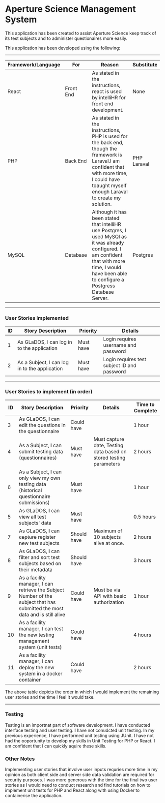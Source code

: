 # Aperture Science Management System

This application has been created to assist Aperture Science keep track of its test subjects and to administer questionaires
more easily.

This application has been developed using the following:

---

| Framework/Language |    For    |                                                                                               Reason                                                                                                | Substitute |
|--------------------|-----------|-----------------------------------------------------------------------------------------------------------------------------------------------------------------------------------------------------|------------|
|       React        | Front End | As stated in the instructions, react is used by intelliHR for front end development.                                                                                                        |    None     |
|        PHP         | Back End  | As stated in the instructions, PHP is used for the back end, though the framework is Laraval.I am confident that with more time, I could have toaught myself enough Laraval to create my solution.               | PHP Laraval  |
|       MySQL        | Database  | Although it has been stated that intelliHR use Postgres, I used MySQl as it was already configured. I am confident that with more time, I would have been able to configure a Postgress Database Server.    |    Postgres |

---

### User Stories Implemented
| ID | Story Description                                                                                                             | Priority    | Details                                                                 |
|----|-------------------------------------------------------------------------------------------------------------------------------|-------------|-------------------------------------------------------------------------|
| 1  | As GLaDOS, I can log in to the application                                                                                    | Must have   | Login requires username and password                                    |
| 2  | As a Subject, I can log in to the application                                                                                 | Must have   | Login requires test subject ID and password                             |

---

### User Stories to implement (in order)
| ID | Story Description                                                                                                             | Priority    | Details                                                                 |  Time to Complete  |
|----|-------------------------------------------------------------------------------------------------------------------------------|-------------|-------------------------------------------------------------------------|-------------------|
| 3  | As GLaDOS, I can edit the questions in the questionnaire                                                                      | Could have  |                                                                         |   1 hour          |
| 4  | As a Subject, I can submit testing data (questionnaires)                                                                      | Must have   | Must capture date,      Testing data based on stored testing parameters |   2 hours         |
| 6  | As a Subject, I can only view my own testing data (historical   questionnaire submissions)                                    | Must have   |                                                                         |   1 hour          |
| 5  | As GLaDOS, I can view all test subjects' data                                                                                 | Must have   |                                                                         |   0.5 hours       |
| 7  | As GLaDOS, I can ~~capture~~ register new test subjects                                                                       | Should have | Maximum of 10 subjects alive at once.                                   |   2 hours         |
| 8  | As GLaDOS, I can filter and sort test subjects based on their metadata                                                        | Should have |                                                                         |   3 hours         |
| 9  | As a facility manager, I can retrieve the Subject Number of the subject   that has submitted the most data and is still alive | Could have  | Must be via API with basic authorization                                |   1 hour          |
| 10 | As a facility manager, I can test the new testing management system (unit   tests)                                            | Could have  |                                                                         |   4 hours         |
| 11 | As a facility manager, I can deploy the new system in a docker container                                                      | Could have  |                                                                         |   2 hours         |

The above table depicts the order in which I would implement the remaining user stories and the time I feel it would take.

---

### Testing
Testing is an importnat part of software development. I have conducted interface testing and user testing. I have not conudcted unit testing. In my previous experience, I have performed unit testing using JUnit. I have not had the ooportunity to develop my skills in Unit Testing for PHP or React. I am confident that I can quickly aquire these skills.

### Other Notes
Implementing user stories that involve user inputs requries more time in my opinion as both client side and server side data validation are required for security purposes. I was more generous with the time for the final two user stories as I would need to conduct research and find tutorials on how to implement unit tests for PHP and React along with using Docker to containerise the application.
